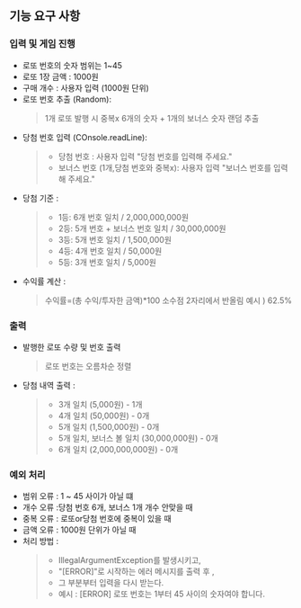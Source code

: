 ## 기능 요구 사항
### 입력 및 게임 진행 
- 로또 번호의 숫자 범위는 1~45
- 로또 1장 금액 : 1000원 
- 구매 개수 : 사용자 입력 (1000원 단위)
- 로또 번호 추출 (Random):
    > 1개 로또 발행 시 중복x 6개의 숫자 + 1개의 보너스 숫자 랜덤 추출
- 당첨 번호 입력 (COnsole.readLine):
    > - 당첨 번호 : 사용자 입력 "당첨 번호를 입력해 주세요."
    > - 보너스 번호 (1개,당첨 번호와 중복x): 사용자 입력 "보너스 번호를 입력해 주세요."
- 당첨 기준 :
    > - 1등: 6개 번호 일치 / 2,000,000,000원
    > - 2등: 5개 번호 + 보너스 번호 일치 / 30,000,000원
    > - 3등: 5개 번호 일치 / 1,500,000원
    > - 4등: 4개 번호 일치 / 50,000원
    > - 5등: 3개 번호 일치 / 5,000원
- 수익률 계산 : 
    > 수익률=(총 수익/투자한 금액)*100
    > 소수점 2자리에서 반올림 예시 ) 62.5%

### 출력
- 발행한 로또 수량 및 번호 출력
    > 로또 번호는 오름차순 정렬
- 당첨 내역 출력 :
    > - 3개 일치 (5,000원) - 1개
    > - 4개 일치 (50,000원) - 0개
    > - 5개 일치 (1,500,000원) - 0개
    > - 5개 일치, 보너스 볼 일치 (30,000,000원) - 0개
    > - 6개 일치 (2,000,000,000원) - 0개

### 예외 처리 
- 범위 오류 : 1 ~ 45 사이가 아닐 떄 
- 개수 오류 :당첨 번호 6개, 보너스 1개 개수 안맞을 때
- 중복 오류 : 로또or당첨 번호에 중복이 있을 때 
- 금액 오류 : 1000원 단위가 아닐 때 
- 처리 방법 : 
    > - IllegalArgumentException를 발생시키고,
    > - "[ERROR]"로 시작하는 에러 메시지를 출력 후 ,
    > - 그 부분부터 입력을 다시 받는다.
    > - 예시 : [ERROR] 로또 번호는 1부터 45 사이의 숫자여야 합니다.